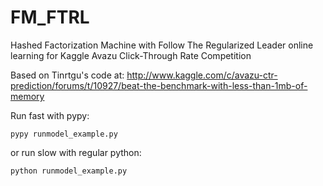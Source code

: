 # FM_FTRL
Hashed Factorization Machine with Follow The Regularized Leader online learning for Kaggle Avazu Click-Through Rate Competition

Based on Tinrtgu's code at: http://www.kaggle.com/c/avazu-ctr-prediction/forums/t/10927/beat-the-benchmark-with-less-than-1mb-of-memory

Run fast with pypy:

    pypy runmodel_example.py


or run slow with regular python:

    python runmodel_example.py

